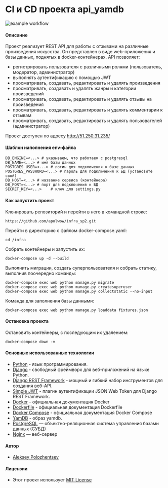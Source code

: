# CI и CD проекта api_yamdb

![example workflow](https://github.com/apolwow/yamdb_final/actions/workflows/yamdb_workflow.yml/badge.svg)

#### Описание
Проект реализует REST API для работы с отзывами на различные произведения искусства.
Он представлен в виде web-приложения и базы данных, поднятых в docker-контейнерах.
API позволяет:

* 	регистрировать пользователя с различными ролями (пользователь, модератор, администратор)
* 	выполнять аутентификацию с помощью JWT
* 	просматривать, создавать, редактировать и удалять произведения
* 	просматривать, создавать и удалять жанры и категории произведений
* 	просматривать, создавать, редактировать и удалять отзывы на произведения
* 	просматривать, создавать, редактировать и удалять комментарии к отзывам
* 	просматривать, создавать, редактировать и удалять пользователей (администратор)

Проект доступен по адресу http://51.250.31.235/

#### Шаблон наполнения env-файла

```
DB_ENGINE=<...> # указываем, что работаем с postgresql
DB_NAME=<...> # имя базы данных
POSTGRES_USER=<...> # логин для подключения к базе данных
POSTGRES_PASSWORD=<...> # пароль для подключения к БД (установите свой)
DB_HOST=<...> # название сервиса (контейнера)
DB_PORT=<...> # порт для подключения к БД
SECRET_KEY=<...>	# ключ для settings.py
```

#### Как запустить проект
Клонировать репозиторий и перейти в него в командной строке:

`https://github.com/apolwow/infra_sp2.git`

Перейти в директорию с файлом docker-compose.yaml:

`cd /infra`

Собрать контейнеры и запустить их:

`docker-compose up -d --build`

Выполнить миграции, создать суперпользователя и собрать статику, выполнив поочередно команды:

```
docker-compose exec web python manage.py migrate
docker-compose exec web python manage.py createsuperuser
docker-compose exec web python manage.py collectstatic --no-input
```

Команда для заполнения базы данными:

`docker-compose exec web python manage.py loaddata fixtures.json`

#### Остановка проекта
Остановить контейнеры, с последующим их удалением:

`docker-compose down -v`

#### Основные использованные технологии

- [Python](https://www.python.org/) - язык программирования.
- [Django](https://www.djangoproject.com/) - свободный фреймворк для веб-приложений на языке Python.
- [Django REST Framework](https://www.django-rest-framework.org/) - мощный и гибкий набор инструментов для создания веб-API.
- [Simple JWT](https://django-rest-framework-simplejwt.readthedocs.io/en/latest/) - плагин аутентификации JSON Web Token для Django REST Framework.
- [Docker](https://docs.docker.com/) - официальная документация Docker
- [Dockerfile](https://docs.docker.com/engine/reference/builder/) - официальная документация Dockerfile
- [Docker Compose](https://docs.docker.com/compose/) - официальная документация Docker Compose
- [YamDB](https://hub.docker.com/repository/docker/apolwow/yamdb_final) - образ yamdb.
- [PostgreSQL](https://hub.docker.com/_/postgres) — объектно-реляционная система управления базами данных (СУБД)
- [Nginx](https://hub.docker.com/_/nginx) — веб-сервер

#### Автор

- [Aleksey Polozhentsev](https://github.com/apolwow)

#### Лицензии

- Этот проект использует [MIT License](https://opensource.org/licenses/MIT)